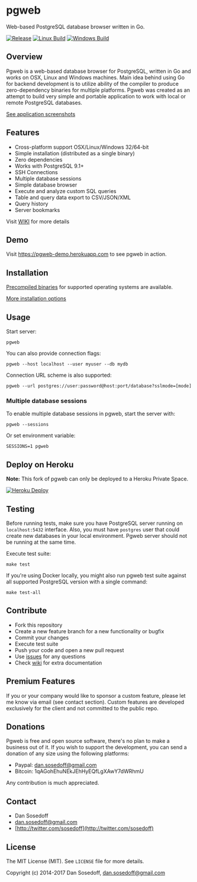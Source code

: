 # pgweb

Web-based PostgreSQL database browser written in Go.

[![Release](https://img.shields.io/github/release/sosedoff/pgweb.svg?label=Release)](https://github.com/sosedoff/pgweb/releases)
[![Linux Build](https://img.shields.io/travis/sosedoff/pgweb/master.svg?label=Linux)](https://travis-ci.org/sosedoff/pgweb)
[![Windows Build](https://img.shields.io/appveyor/ci/sosedoff/pgweb/master.svg?label=Windows)](https://ci.appveyor.com/project/sosedoff/pgweb)

## Overview

Pgweb is a web-based database browser for PostgreSQL, written in Go and works
on OSX, Linux and Windows machines. Main idea behind using Go for backend development
is to utilize ability of the compiler to produce zero-dependency binaries for
multiple platforms. Pgweb was created as an attempt to build very simple and portable
application to work with local or remote PostgreSQL databases.

[See application screenshots](SCREENS.md)

## Features

- Cross-platform support OSX/Linux/Windows 32/64-bit
- Simple installation (distributed as a single binary)
- Zero dependencies
- Works with PostgreSQL 9.1+
- SSH Connections
- Multiple database sessions
- Simple database browser
- Execute and analyze custom SQL queries
- Table and query data export to CSV/JSON/XML
- Query history
- Server bookmarks

Visit [WIKI](https://github.com/sosedoff/pgweb/wiki) for more details

## Demo

Visit https://pgweb-demo.herokuapp.com to see pgweb in action.

## Installation

[Precompiled binaries](https://github.com/sosedoff/pgweb/releases) for supported
operating systems are available.

[More installation options](https://github.com/sosedoff/pgweb/wiki/Installation)

## Usage

Start server:

```
pgweb
```

You can also provide connection flags:

```
pgweb --host localhost --user myuser --db mydb
```

Connection URL scheme is also supported:

```
pgweb --url postgres://user:password@host:port/database?sslmode=[mode]
```

### Multiple database sessions

To enable multiple database sessions in pgweb, start the server with:

```
pgweb --sessions
```

Or set environment variable:

```
SESSIONS=1 pgweb
```

## Deploy on Heroku

**Note:** This fork of pgweb can only be deployed to a Heroku Private Space.

[![Heroku Deploy](https://www.herokucdn.com/deploy/button.svg)](https://heroku.com/deploy?template=https://github.com/robanderton/pgweb/tree/v0.9.9)

## Testing

Before running tests, make sure you have PostgreSQL server running on `localhost:5432`
interface. Also, you must have `postgres` user that could create new databases
in your local environment. Pgweb server should not be running at the same time.

Execute test suite:

```
make test
```

If you're using Docker locally, you might also run pgweb test suite against
all supported PostgreSQL version with a single command:

```
make test-all
```

## Contribute

- Fork this repository
- Create a new feature branch for a new functionality or bugfix
- Commit your changes
- Execute test suite
- Push your code and open a new pull request
- Use [issues](https://github.com/sosedoff/pgweb/issues) for any questions
- Check [wiki](https://github.com/sosedoff/pgweb/wiki) for extra documentation

## Premium Features

If you or your company would like to sponsor a custom feature, please let me know
via email (see contact section). Custom features are developed exclusively for the
client and not committed to the public repo.

## Donations

Pgweb is free and open source software, there's no plan to make a business out of it.
If you wish to support the development, you can send a donation of any size using
the following platforms:

- Paypal: dan.sosedoff@gmail.com
- Bitcoin: 1qAGohEhuNEkJEhHyEQfLgXAwY7dWRhmU

Any contribution is much appreciated.

## Contact

- Dan Sosedoff
- [dan.sosedoff@gmail.com](mailto:dan.sosedoff@gmail.com)
- [http://twitter.com/sosedoff](http://twitter.com/sosedoff)

## License

The MIT License (MIT). See `LICENSE` file for more details.

Copyright (c) 2014-2017 Dan Sosedoff, <dan.sosedoff@gmail.com>
